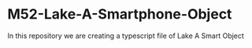 # M52-Lake-A-Smartphone-Object
In this repository we are creating a typescript file of Lake A Smart Object
